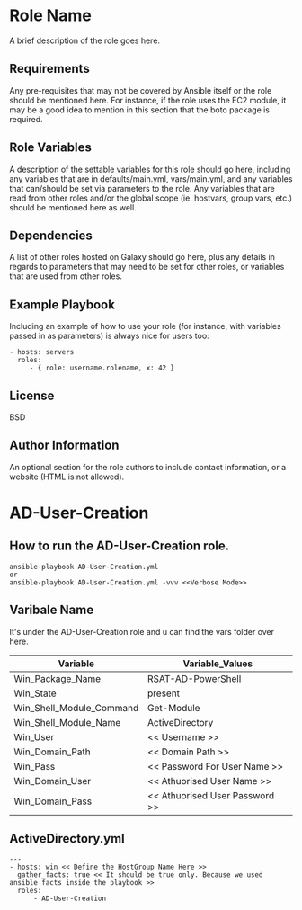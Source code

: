 Role Name
=========

A brief description of the role goes here.

Requirements
------------

Any pre-requisites that may not be covered by Ansible itself or the role should be mentioned here. For instance, if the role uses the EC2 module, it may be a good idea to mention in this section that the boto package is required.

Role Variables
--------------

A description of the settable variables for this role should go here, including any variables that are in defaults/main.yml, vars/main.yml, and any variables that can/should be set via parameters to the role. Any variables that are read from other roles and/or the global scope (ie. hostvars, group vars, etc.) should be mentioned here as well.

Dependencies
------------

A list of other roles hosted on Galaxy should go here, plus any details in regards to parameters that may need to be set for other roles, or variables that are used from other roles.

Example Playbook
----------------

Including an example of how to use your role (for instance, with variables passed in as parameters) is always nice for users too:

    - hosts: servers
      roles:
         - { role: username.rolename, x: 42 }

License
-------

BSD

Author Information
------------------

An optional section for the role authors to include contact information, or a website (HTML is not allowed).


# AD-User-Creation

## How to run the AD-User-Creation role.

```
ansible-playbook AD-User-Creation.yml
or
ansible-playbook AD-User-Creation.yml -vvv <<Verbose Mode>>
```

## Varibale Name
It's under the AD-User-Creation role and u can find the vars folder over here.

| Variable | Variable_Values |
| ------ | ------ |
| Win_Package_Name| RSAT-AD-PowerShell |
| Win_State| present|
| Win_Shell_Module_Command | Get-Module |
| Win_Shell_Module_Name | ActiveDirectory |
| Win_User| << Username >> |
| Win_Domain_Path | << Domain Path >> |
| Win_Pass| << Password For User Name >> |
| Win_Domain_User | << Athuorised User Name >> |
| Win_Domain_Pass | << Athuorised User Password >> |

## ActiveDirectory.yml
```
---
- hosts: win << Define the HostGroup Name Here >>
  gather_facts: true << It should be true only. Because we used ansible facts inside the playbook >>
  roles:
      - AD-User-Creation
```

